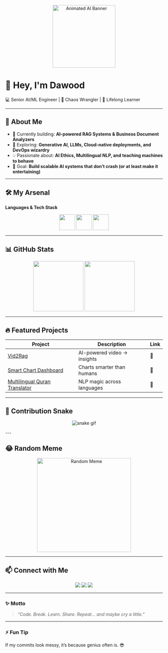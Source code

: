 <p align="center">
  <img src="https://media.giphy.com/media/3o7aD2saalBwwftBIY/giphy.gif" alt="Animated AI Banner" height="200"/>
</p>

# 👋 Hey, I'm **Dawood**

💻 Senior AI/ML Engineer | 🚀 Chaos Wrangler | 🌱 Lifelong Learner  

---

## 🧠 About Me
- 🔭 Currently building: **AI-powered RAG Systems & Business Document Analyzers**  
- 🌱 Exploring: **Generative AI, LLMs, Cloud-native deployments, and DevOps wizardry**  
- 💡 Passionate about: **AI Ethics, Multilingual NLP, and teaching machines to behave**  
- 🎯 Goal: **Build scalable AI systems that don’t crash (or at least make it entertaining)**  

---

## 🛠️ My Arsenal

**Languages & Tech Stack**
<p align="center">
  <img src="https://skillicons.dev/icons?i=python,js,cpp" height="50"/>
  <img src="https://skillicons.dev/icons?i=pytorch,tensorflow,langchain,huggingface" height="50"/>
  <img src="https://skillicons.dev/icons?i=aws,docker,kubernetes" height="50"/>
</p>

---

## 📊 GitHub Stats
<p align="center">
  <img src="https://github-readme-stats.vercel.app/api?username=sheikhdawood&show_icons=true&theme=tokyonight" height="160"/>
  <img src="https://github-readme-streak-stats.herokuapp.com/?user=sheikhdawood&theme=tokyonight" height="160"/>
</p>

---

## 🔥 Featured Projects
| Project | Description | Link |
|---------|-------------|------|
| [Vid2Rag](https://github.com/sheikhdawood/Vid2Text-RAG) | AI-powered video → insights | 🔗 |
| [Smart Chart Dashboard](https://github.com/sheikhdawood/SmartChartDashboard) | Charts smarter than humans | 🔗 |
| [Multilingual Quran Translator](https://github.com/sheikhdawood/AI-based-translation) | NLP magic across languages | 🔗 |

---

## 🐍 Contribution Snake
<p align="center">
  <img src="(https://github-readme-activity-graph.vercel.app/graph?username=sheikhdawood)](https://github.com/ashutosh00710/github-readme-activity-graph)" alt="snake gif"/>
</p>
---

## 😂 Random Meme
<p align="center">
  <img src="https://i.imgflip.com/30b1gx.jpg" alt="Random Meme" height="300"/>
</p>

---

## 📫 Connect with Me
<p align="center">
  <a href="https://linkedin.com/in/dawood-ayoob-sheikh"><img src="https://img.shields.io/badge/LinkedIn-0077B5?style=for-the-badge&logo=linkedin&logoColor=white"/></a>
  <a href="https://twitter.com/_sheikhdawood"><img src="https://img.shields.io/badge/Twitter-1DA1F2?style=for-the-badge&logo=twitter&logoColor=white"/></a>
  <a href="https://dawoodayoobshiekh.netlify.app"><img src="https://img.shields.io/badge/Portfolio-000000?style=for-the-badge&logo=vercel&logoColor=white"/></a>
</p>

---

### ✨ Motto
> *“Code. Break. Learn. Share. Repeat… and maybe cry a little.”*

---

### ⚡ Fun Tip
If my commits look messy, it’s because genius often is. 😎
